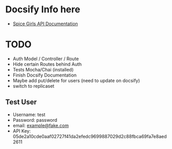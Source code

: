 # Docsify Info here
- [Spice Girls API Documentation](https://evilgenius13.github.io/spicegirls-api-docsify/#/)

# TODO
- Auth Model / Controller / Route
- Hide certain Routes behind Auth
- Tests Mocha/Chai (installed)
- Finish Docsify Documentation
- Maybe add put/delete for users (need to update on docsify)
- switch to replicaset

## Test User
- Username: test
- Password: password
- email: example@fake.com
- API Key: 05de2a10cde0aaf02727f41da2efedc9699887029d2c88fbca69fa7e8aed2611
